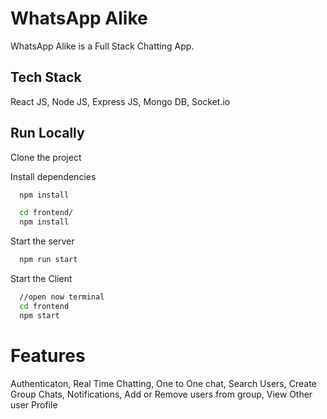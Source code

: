 
# WhatsApp Alike

WhatsApp Alike is a Full Stack Chatting App.
## Tech Stack
React JS,
Node JS,
Express JS,
Mongo DB,
Socket.io

## Run Locally

Clone the project

Install dependencies

```bash
  npm install
```

```bash
  cd frontend/
  npm install
```

Start the server

```bash
  npm run start
```
Start the Client

```bash
  //open now terminal
  cd frontend
  npm start
```

  
# Features

Authenticaton,
Real Time Chatting,
One to One chat,
Search Users,
Create Group Chats,
Notifications,
Add or Remove users from group,
View Other user Profile

  
